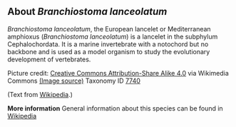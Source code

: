 **About *Branchiostoma lanceolatum***
-------------------------
*Branchiostoma lanceolatum*, the European lancelet or Mediterranean 
amphioxus (*Branchiostoma lanceolatum*) is a lancelet in the subphylum 
Cephalochordata. It is a marine invertebrate with a notochord but no 
backbone and is used as a model organism to study the evolutionary 
development of vertebrates.


Picture credit: [Creative Commons Attribution-Share Alike 4.0](https://creativecommons.org/licenses/by-sa/4.0) via Wikimedia Commons [(Image source)](https://en.wikipedia.org/wiki/File:Branchiostoma_lanceolatum.jpg)
Taxonomy ID [7740](https://www.uniprot.org/taxonomy/7740)

(Text from [Wikipedia](https://en.wikipedia.org/).)

**More information**
General information about this species can be found in [Wikipedia](https://en.wikipedia.org/wiki/Branchiostoma_lanceolatum)
